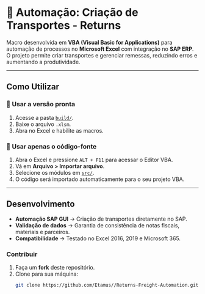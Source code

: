 # 🚚 Automação: Criação de Transportes - Returns

Macro desenvolvida em **VBA (Visual Basic for Applications)** para automação de processos no **Microsoft Excel** com integração no **SAP ERP**.  
O projeto permite criar transportes e gerenciar remessas, reduzindo erros e aumentando a produtividade.

---


## Como Utilizar

### 🔹 Usar a versão pronta
1. Acesse a pasta [`build/`](./build).  
2. Baixe o arquivo `.xlsm`.  
3. Abra no Excel e habilite as macros.  

### 🔹 Usar apenas o código-fonte
1. Abra o Excel e pressione `ALT + F11` para acessar o Editor VBA.  
2. Vá em **Arquivo > Importar arquivo**.  
3. Selecione os módulos em [`src/`](./src).  
4. O código será importado automaticamente para o seu projeto VBA.  

---

## Desenvolvimento

- **Automação SAP GUI** → Criação de transportes diretamente no SAP.  
- **Validação de dados** → Garantia de consistência de notas fiscais, materiais e parceiros.
- **Compatibilidade** → Testado no Excel 2016, 2019 e Microsoft 365.  

### Contribuir
1. Faça um **fork** deste repositório.  
2. Clone para sua máquina:  
   ```bash
   git clone https://github.com/Etamus//Returns-Freight-Automation.git
